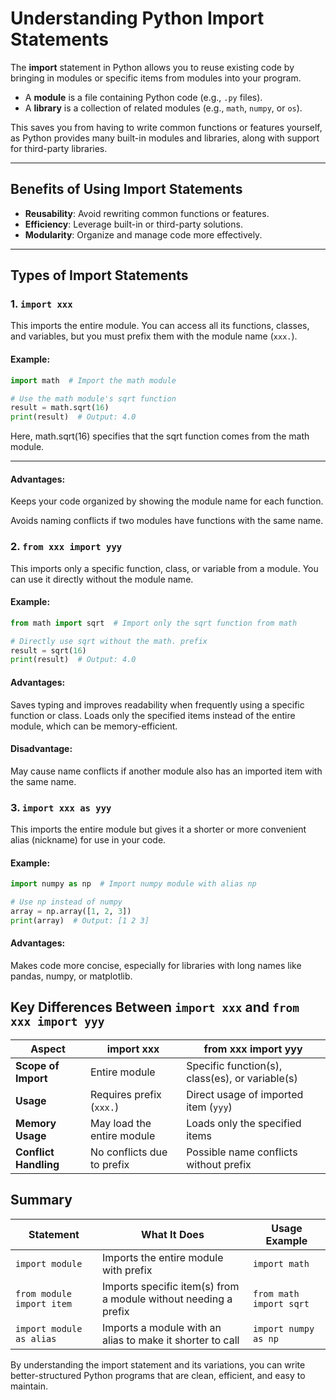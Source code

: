 # Understanding Python Import Statements  

The **import** statement in Python allows you to reuse existing code by bringing in modules or specific items from modules into your program.  

- A **module** is a file containing Python code (e.g., `.py` files).  
- A **library** is a collection of related modules (e.g., `math`, `numpy`, or `os`).  

This saves you from having to write common functions or features yourself, as Python provides many built-in modules and libraries, along with support for third-party libraries.  

---

## Benefits of Using Import Statements  

- **Reusability**: Avoid rewriting common functions or features.  
- **Efficiency**: Leverage built-in or third-party solutions.  
- **Modularity**: Organize and manage code more effectively.  

---

## Types of Import Statements  

### 1. `import xxx`  

This imports the entire module. You can access all its functions, classes, and variables, but you must prefix them with the module name (`xxx.`).  

#### Example:  
```python
import math  # Import the math module

# Use the math module's sqrt function
result = math.sqrt(16)
print(result)  # Output: 4.0
```
Here, math.sqrt(16) specifies that the sqrt function comes from the math module.

---

#### Advantages:
Keeps your code organized by showing the module name for each function.

Avoids naming conflicts if two modules have functions with the same name.

### 2. `from xxx import yyy`

This imports only a specific function, class, or variable from a module. You can use it directly without the module name.

#### Example:  
```python
from math import sqrt  # Import only the sqrt function from math

# Directly use sqrt without the math. prefix
result = sqrt(16)
print(result)  # Output: 4.0
```
#### Advantages:
Saves typing and improves readability when frequently using a specific function or class.
Loads only the specified items instead of the entire module, which can be memory-efficient.

#### Disadvantage:
May cause name conflicts if another module also has an imported item with the same name.

### 3. `import xxx as yyy`

This imports the entire module but gives it a shorter or more convenient alias (nickname) for use in your code.

#### Example:  
```python
import numpy as np  # Import numpy module with alias np

# Use np instead of numpy
array = np.array([1, 2, 3])
print(array)  # Output: [1 2 3]
```
#### Advantages:
Makes code more concise, especially for libraries with long names like pandas, numpy, or matplotlib.


## Key Differences Between `import xxx` and `from xxx import yyy`

| **Aspect**           | **import xxx**                          | **from xxx import yyy**                  |
|-----------------------|-----------------------------------------|------------------------------------------|
| **Scope of Import**   | Entire module                          | Specific function(s), class(es), or variable(s) |
| **Usage**             | Requires prefix (`xxx.`)               | Direct usage of imported item (`yyy`)    |
| **Memory Usage**      | May load the entire module              | Loads only the specified items           |
| **Conflict Handling** | No conflicts due to prefix              | Possible name conflicts without prefix   |


## Summary 

| Statement              | What It Does                                      | Usage Example           |
|------------------------|--------------------------------------------------|-------------------------|
| `import module`        | Imports the entire module with prefix            | `import math`           |
| `from module import item` | Imports specific item(s) from a module without needing a prefix | `from math import sqrt` |
| `import module as alias` | Imports a module with an alias to make it shorter to call | `import numpy as np`    |


By understanding the import statement and its variations, you can write better-structured Python programs that are clean, efficient, and easy to maintain.
